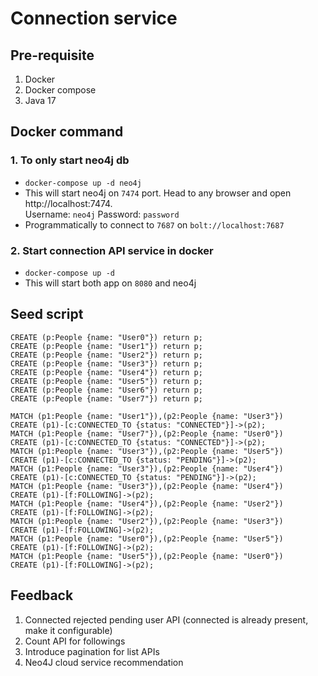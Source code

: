 # Connection service

## Pre-requisite

1. Docker
2. Docker compose
3. Java 17

## Docker command

### 1. To only start neo4j db
- `docker-compose up -d neo4j`
- This will start neo4j on `7474` port. Head to any browser and open http://localhost:7474.  
  Username: `neo4j` Password: `password`
- Programmatically to connect to `7687` on `bolt://localhost:7687`

### 2. Start connection API service in docker
- `docker-compose up -d`
- This will start both app on `8080` and neo4j

## Seed script
```
CREATE (p:People {name: "User0"}) return p;
CREATE (p:People {name: "User1"}) return p;
CREATE (p:People {name: "User2"}) return p;
CREATE (p:People {name: "User3"}) return p;
CREATE (p:People {name: "User4"}) return p;
CREATE (p:People {name: "User5"}) return p;
CREATE (p:People {name: "User6"}) return p;
CREATE (p:People {name: "User7"}) return p;

MATCH (p1:People {name: "User1"}),(p2:People {name: "User3"})
CREATE (p1)-[c:CONNECTED_TO {status: "CONNECTED"}]->(p2);
MATCH (p1:People {name: "User7"}),(p2:People {name: "User0"})
CREATE (p1)-[c:CONNECTED_TO {status: "CONNECTED"}]->(p2);
MATCH (p1:People {name: "User3"}),(p2:People {name: "User5"})
CREATE (p1)-[c:CONNECTED_TO {status: "PENDING"}]->(p2);
MATCH (p1:People {name: "User3"}),(p2:People {name: "User4"})
CREATE (p1)-[c:CONNECTED_TO {status: "PENDING"}]->(p2);
MATCH (p1:People {name: "User3"}),(p2:People {name: "User4"})
CREATE (p1)-[f:FOLLOWING]->(p2);
MATCH (p1:People {name: "User4"}),(p2:People {name: "User2"})
CREATE (p1)-[f:FOLLOWING]->(p2);
MATCH (p1:People {name: "User2"}),(p2:People {name: "User3"})
CREATE (p1)-[f:FOLLOWING]->(p2);
MATCH (p1:People {name: "User0"}),(p2:People {name: "User5"})
CREATE (p1)-[f:FOLLOWING]->(p2);
MATCH (p1:People {name: "User5"}),(p2:People {name: "User0"})
CREATE (p1)-[f:FOLLOWING]->(p2);

```

## Feedback
1. Connected rejected pending user API (connected is already present, make it configurable)
2. Count API for followings
3. Introduce pagination for list APIs
4. Neo4J cloud service recommendation
